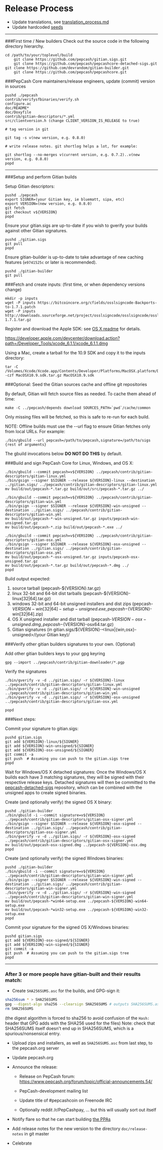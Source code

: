 Release Process
====================

* Update translations, see [translation_process.md](https://github.com/pepcash/pepcashcore/blob/master/doc/translation_process.md#syncing-with-transifex)
* Update hardcoded [seeds](/contrib/seeds)

* * *

###First time / New builders
Check out the source code in the following directory hierarchy.

	cd /path/to/your/toplevel/build
        git clone https://github.com/pepcash/gitian.sigs.git
        git clone https://github.com/pepcash/pepcashcore-detached-sigs.git
	git clone https://github.com/devrandom/gitian-builder.git
        git clone https://github.com/pepcash/pepcashcore.git

###PepCash Core maintainers/release engineers, update (commit) version in sources

	pushd ./pepcash
	contrib/verifysfbinaries/verify.sh
	configure.ac
	doc/README*
	doc/Doxyfile
	contrib/gitian-descriptors/*.yml
	src/clientversion.h (change CLIENT_VERSION_IS_RELEASE to true)

	# tag version in git

	git tag -s v(new version, e.g. 0.8.0)

	# write release notes. git shortlog helps a lot, for example:

	git shortlog --no-merges v(current version, e.g. 0.7.2)..v(new version, e.g. 0.8.0)
	popd

* * *

###Setup and perform Gitian builds

 Setup Gitian descriptors:

	pushd ./pepcash
	export SIGNER=(your Gitian key, ie bluematt, sipa, etc)
	export VERSION=(new version, e.g. 0.8.0)
	git fetch
	git checkout v${VERSION}
	popd

  Ensure your gitian.sigs are up-to-date if you wish to gverify your builds against other Gitian signatures.

	pushd ./gitian.sigs
	git pull
	popd

  Ensure gitian-builder is up-to-date to take advantage of new caching features (`e9741525c` or later is recommended).

	pushd ./gitian-builder
	git pull

###Fetch and create inputs: (first time, or when dependency versions change)

	mkdir -p inputs
	wget -P inputs https://bitcoincore.org/cfields/osslsigncode-Backports-to-1.7.1.patch
	wget -P inputs http://downloads.sourceforge.net/project/osslsigncode/osslsigncode/osslsigncode-1.7.1.tar.gz

 Register and download the Apple SDK: see [OS X readme](README_osx.txt) for details.

 https://developer.apple.com/devcenter/download.action?path=/Developer_Tools/xcode_6.1.1/xcode_6.1.1.dmg

 Using a Mac, create a tarball for the 10.9 SDK and copy it to the inputs directory:

	tar -C /Volumes/Xcode/Xcode.app/Contents/Developer/Platforms/MacOSX.platform/Developer/SDKs/ -czf MacOSX10.9.sdk.tar.gz MacOSX10.9.sdk

###Optional: Seed the Gitian sources cache and offline git repositories

By default, Gitian will fetch source files as needed. To cache them ahead of time:

	make -C ../pepcash/depends download SOURCES_PATH=`pwd`/cache/common

Only missing files will be fetched, so this is safe to re-run for each build.

NOTE: Offline builds must use the --url flag to ensure Gitian fetches only from local URLs. For example:
```
./bin/gbuild --url pepcash=/path/to/pepcash,signature=/path/to/sigs {rest of arguments}
```
The gbuild invocations below <b>DO NOT DO THIS</b> by default.

###Build and sign PepCash Core for Linux, Windows, and OS X:

	./bin/gbuild --commit pepcash=v${VERSION} ../pepcash/contrib/gitian-descriptors/gitian-linux.yml
	./bin/gsign --signer $SIGNER --release ${VERSION}-linux --destination ../gitian.sigs/ ../pepcash/contrib/gitian-descriptors/gitian-linux.yml
	mv build/out/pepcash-*.tar.gz build/out/src/pepcash-*.tar.gz ../

	./bin/gbuild --commit pepcash=v${VERSION} ../pepcash/contrib/gitian-descriptors/gitian-win.yml
	./bin/gsign --signer $SIGNER --release ${VERSION}-win-unsigned --destination ../gitian.sigs/ ../pepcash/contrib/gitian-descriptors/gitian-win.yml
	mv build/out/pepcash-*-win-unsigned.tar.gz inputs/pepcash-win-unsigned.tar.gz
	mv build/out/pepcash-*.zip build/out/pepcash-*.exe ../

	./bin/gbuild --commit pepcash=v${VERSION} ../pepcash/contrib/gitian-descriptors/gitian-osx.yml
	./bin/gsign --signer $SIGNER --release ${VERSION}-osx-unsigned --destination ../gitian.sigs/ ../pepcash/contrib/gitian-descriptors/gitian-osx.yml
	mv build/out/pepcash-*-osx-unsigned.tar.gz inputs/pepcash-osx-unsigned.tar.gz
	mv build/out/pepcash-*.tar.gz build/out/pepcash-*.dmg ../
	popd

  Build output expected:

  1. source tarball (pepcash-${VERSION}.tar.gz)
  2. linux 32-bit and 64-bit dist tarballs (pepcash-${VERSION}-linux[32|64].tar.gz)
  3. windows 32-bit and 64-bit unsigned installers and dist zips (pepcash-${VERSION}-win[32|64]-setup-unsigned.exe, pepcash-${VERSION}-win[32|64].zip)
  4. OS X unsigned installer and dist tarball (pepcash-${VERSION}-osx-unsigned.dmg, pepcash-${VERSION}-osx64.tar.gz)
  5. Gitian signatures (in gitian.sigs/${VERSION}-<linux|{win,osx}-unsigned>/(your Gitian key)/

###Verify other gitian builders signatures to your own. (Optional)

  Add other gitian builders keys to your gpg keyring

	gpg --import ../pepcash/contrib/gitian-downloader/*.pgp

  Verify the signatures

	./bin/gverify -v -d ../gitian.sigs/ -r ${VERSION}-linux ../pepcash/contrib/gitian-descriptors/gitian-linux.yml
	./bin/gverify -v -d ../gitian.sigs/ -r ${VERSION}-win-unsigned ../pepcash/contrib/gitian-descriptors/gitian-win.yml
	./bin/gverify -v -d ../gitian.sigs/ -r ${VERSION}-osx-unsigned ../pepcash/contrib/gitian-descriptors/gitian-osx.yml

	popd

###Next steps:

Commit your signature to gitian.sigs:

	pushd gitian.sigs
	git add ${VERSION}-linux/${SIGNER}
	git add ${VERSION}-win-unsigned/${SIGNER}
	git add ${VERSION}-osx-unsigned/${SIGNER}
	git commit -a
	git push  # Assuming you can push to the gitian.sigs tree
	popd

  Wait for Windows/OS X detached signatures:
	Once the Windows/OS X builds each have 3 matching signatures, they will be signed with their respective release keys.
        Detached signatures will then be committed to the [pepcash-detached-sigs](https://github.com/pepcash/pepcashcore-detached-sigs) repository, which can be combined with the unsigned apps to create signed binaries.

  Create (and optionally verify) the signed OS X binary:

	pushd ./gitian-builder
	./bin/gbuild -i --commit signature=v${VERSION} ../pepcash/contrib/gitian-descriptors/gitian-osx-signer.yml
	./bin/gsign --signer $SIGNER --release ${VERSION}-osx-signed --destination ../gitian.sigs/ ../pepcash/contrib/gitian-descriptors/gitian-osx-signer.yml
	./bin/gverify -v -d ../gitian.sigs/ -r ${VERSION}-osx-signed ../pepcash/contrib/gitian-descriptors/gitian-osx-signer.yml
	mv build/out/pepcash-osx-signed.dmg ../pepcash-${VERSION}-osx.dmg
	popd

  Create (and optionally verify) the signed Windows binaries:

	pushd ./gitian-builder
	./bin/gbuild -i --commit signature=v${VERSION} ../pepcash/contrib/gitian-descriptors/gitian-win-signer.yml
	./bin/gsign --signer $SIGNER --release ${VERSION}-win-signed --destination ../gitian.sigs/ ../pepcash/contrib/gitian-descriptors/gitian-win-signer.yml
	./bin/gverify -v -d ../gitian.sigs/ -r ${VERSION}-win-signed ../pepcash/contrib/gitian-descriptors/gitian-win-signer.yml
	mv build/out/pepcash-*win64-setup.exe ../pepcash-${VERSION}-win64-setup.exe
	mv build/out/pepcash-*win32-setup.exe ../pepcash-${VERSION}-win32-setup.exe
	popd

Commit your signature for the signed OS X/Windows binaries:

	pushd gitian.sigs
	git add ${VERSION}-osx-signed/${SIGNER}
	git add ${VERSION}-win-signed/${SIGNER}
	git commit -a
	git push  # Assuming you can push to the gitian.sigs tree
	popd

-------------------------------------------------------------------------

### After 3 or more people have gitian-built and their results match:

- Create `SHA256SUMS.asc` for the builds, and GPG-sign it:
```bash
sha256sum * > SHA256SUMS
gpg --digest-algo sha256 --clearsign SHA256SUMS # outputs SHA256SUMS.asc
rm SHA256SUMS
```
(the digest algorithm is forced to sha256 to avoid confusion of the `Hash:` header that GPG adds with the SHA256 used for the files)
Note: check that SHA256SUMS itself doesn't end up in SHA256SUMS, which is a spurious/nonsensical entry.

- Upload zips and installers, as well as `SHA256SUMS.asc` from last step, to the pepcash.org server

- Update pepcash.org

- Announce the release:

  - Release on PepCash forum: https://www.pepcash.org/forum/topic/official-announcements.54/

  - PepCash-development mailing list

  - Update title of #pepcashcoin on Freenode IRC

  - Optionally reddit /r/PepCashpay, ... but this will usually sort out itself

- Notify flare so that he can start building [the PPAs](https://launchpad.net/~pepcash.org/+archive/ubuntu/pepcash)

- Add release notes for the new version to the directory `doc/release-notes` in git master

- Celebrate
